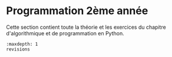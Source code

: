 <!-- Copyright 2024 Maxime Jan <maxime.jan@edufr.ch> -->
<!-- SPDX-License-Identifier: CC-BY-NC-SA-4.0 -->

# Programmation 2ème année

Cette section contient toute la théorie et les exercices du chapitre d'algorithmique et de programmation en Python.

```{toctree}
:maxdepth: 1
revisions
```

